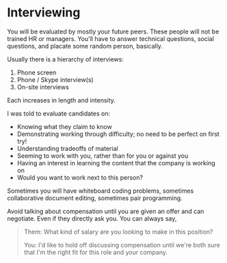 # Interviewing

You will be evaluated by mostly your future peers.
These people will not be trained HR or managers.
You'll have to answer technical questions, social questions, and placate some random person, basically.

Usually there is a hierarchy of interviews:

1. Phone screen
1. Phone / Skype interview(s)
1. On-site interviews

Each increases in length and intensity.

I was told to evaluate candidates on:

* Knowing what they claim to know
* Demonstrating working through difficulty; no need to be perfect on first try!
* Understanding tradeoffs of material
* Seeming to work with you, rather than for you or against you
* Having an interest in learning the content that the company is working on
* Would you want to work next to this person?

Sometimes you will have whiteboard coding problems, sometimes collaborative document editing, sometimes pair programming.

Avoid talking about compensation until you are given an offer and can negotiate.
Even if they directly ask you.
You can always say,

> Them: What kind of salary are you looking to make in this position?
>
> You: I'd like to hold off discussing compensation until we're both sure that I'm the right fit for this role and your company.
